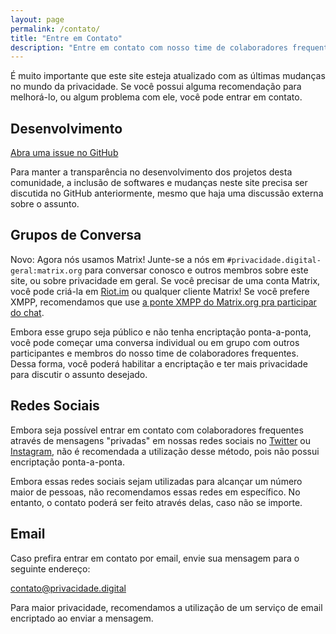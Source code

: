 ```yaml
---
layout: page
permalink: /contato/
title: "Entre em Contato"
description: "Entre em contato com nosso time de colaboradores frequentes caso tenha dúvidas, problemas ou sugestões."
---
```


É muito importante que este site esteja atualizado com as últimas mudanças no mundo da privacidade. Se você possui alguma recomendação para melhorá-lo, ou algum problema com ele, você pode entrar em contato.

## Desenvolvimento

[<i class="fab fa-github"></i> Abra uma issue no GitHub](https://github.com/PrivacidadeDigital/privacidade.digital/issues)

Para manter a transparência no desenvolvimento dos projetos desta comunidade, a inclusão de softwares e mudanças neste site precisa ser discutida no GitHub anteriormente, mesmo que haja uma discussão externa sobre o assunto.

## Grupos de Conversa

<span class="text-success"><i class="fas fa-comment"></i> Novo:</span> Agora nós usamos Matrix! Junte-se a nós em `#privacidade.digital-geral:matrix.org` para conversar conosco e outros membros sobre este site, ou sobre privacidade em geral. Se você precisar de uma conta Matrix, você pode criá-la em [Riot.im](https://riot.im/) ou qualquer cliente Matrix! Se você prefere XMPP, recomendamos que use [a ponte XMPP do Matrix.org pra participar do chat](https://conversations.im/j/%23privacidade.digital-geral:matrix.org@bridge.xmpp.matrix.org).

Embora esse grupo seja público e não tenha encriptação ponta-a-ponta, você pode começar uma conversa individual ou em grupo com outros participantes e membros do nosso time de colaboradores frequentes. Dessa forma, você poderá habilitar a encriptação e ter mais privacidade para discutir o assunto desejado.

## Redes Sociais

Embora seja possível entrar em contato com colaboradores frequentes através de mensagens "privadas" em nossas redes sociais no <a href="https://twitter.com/PrivacidadeJa">Twitter</a> ou <a href="https://www.instagram.com/privacidade.digital">Instagram</a>, não é recomendada a utilização desse método, pois não possui encriptação ponta-a-ponta.

Embora essas redes sociais sejam utilizadas para alcançar um número maior de pessoas, não recomendamos essas redes em específico. No entanto, o contato poderá ser feito através delas, caso não se importe.

## Email

Caso prefira entrar em contato por email, envie sua mensagem para o seguinte endereço:
<p>
    <a class="btn btn-primary bg-success border-0 mb-1" href="mailto:contato@privacidade.digital">
        contato@privacidade.digital
    </a>
</p>

Para maior privacidade, recomendamos a utilização de um serviço de email encriptado ao enviar a mensagem.
